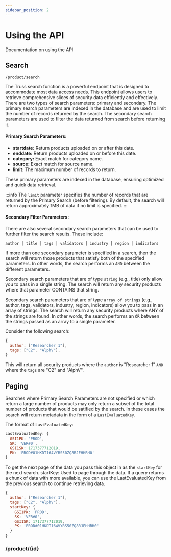 ```yaml
---
sidebar_position: 2
---
```


# Using the API

Documentation on using the API

## Search

`/product/search`

The Truss search function is a powerful endpoint that is designed to accommodate most data access needs. This endpoint allows users to retrieve comprehensive slices of security data efficiently and effectively. There are two types of search parameters: primary and secondary. The primary search parameters are indexed in the database and are used to limit the number of records returned by the search. The secondary search parameters are used to filter the data returned from search before returning it.

#### Primary Search Parameters:

* **startdate:** Return products uploaded on or after this date.
* **enddate:** Return products uploaded on or before this date.
* **category:** Exact match for category name.
* **source:** Exact match for source name.
* **limit:** The maximum number of records to return.

These primary parameters are indexed in the database, ensuring optimized and quick data retrieval.

:::info
The `limit` parameter specifies the number of records that are returned by the Primary Search (before filtering). By default, the search will return approximately 1MB of data if no limit is specified.
:::

#### Secondary Filter Parameters:

There are also several secondary search parameters that can be used to further filter the search results. These include:

`author | title | tags | validators | industry | region | indicators`

If more than one secondary parameter is specified in a search, then the search will return those products that satisfy both of the specified parameters. In other words, the search performs an `AND` between the different parameters.

Secondary search parameters that are of type `string` (e.g., title) only allow you to pass in a single string. The search will return any security products where that parameter CONTAINS that string.

Secondary search parameters that are of type `array of strings` (e.g., author, tags, validators, industry, region, indicators) allow you to pass in an array of strings. The search will return any security products where ANY of the strings are found. In other words, the search performs an `OR` between the strings passed as an array to a single parameter.

Consider the following search:

```javascript
{
  author: ["Researcher 1"],
  tags: ["C2", "AlphV"],
}
```

This will return all security products where the `author` is "Researcher 1" `AND` where the `tags` are "C2" and "AlphV".

## Paging

Searches where Primary Search Parameters are not specified or which return a large number of products may only return a subset of the total number of products that would be satified by the search. In these cases the search will return metadata in the form of a `LastEvaluatedKey`. 

The format of `LastEvaluatedKey`:

```javascript
LastEvaluatedKey: {
  GSI1PK: 'PROD',
  SK: 'VER#0',
  GSI1SK: 1717377712019,
  PK: 'PROD#01HKDT164VYRS50ZQ8RJEHHBH0'
}
```

To get the next page of the data you pass this object in as the `startKey` for the next search.
startKey: Used to page through the data. If a query returns a chunk of data with more available, you can use the LastEvaluatedKey from the previous search to continue retrieving data.

```javascript
{
  author: ["Researcher 1"],
  tags: ["C2", "AlphV"],
  startKey: {
    GSI1PK: 'PROD',
    SK: 'VER#0',
    GSI1SK: 1717377712019,
    PK: 'PROD#01HKDT164VYRS50ZQ8RJEHHBH0'
  }
}
```


### /product/\{id}
